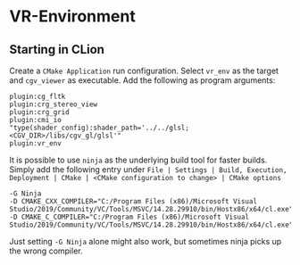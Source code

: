 # VR-Environment

## Starting in CLion

Create a `CMake Application` run configuration. Select `vr_env` as the target and `cgv_viewer` as executable. Add the
following as program arguments:

```
plugin:cg_fltk
plugin:crg_stereo_view
plugin:crg_grid
plugin:cmi_io
"type(shader_config):shader_path='../../glsl;<CGV_DIR>/libs/cgv_gl/glsl'"
plugin:vr_env
```

It is possible to use `ninja` as the underlying build tool for faster builds. Simply add the following entry
under `File | Settings | Build, Execution, Deployment | CMake | <CMake configuration to change> | CMake options`

```
-G Ninja
-D CMAKE_CXX_COMPILER="C:/Program Files (x86)/Microsoft Visual Studio/2019/Community/VC/Tools/MSVC/14.28.29910/bin/Hostx86/x64/cl.exe"
-D CMAKE_C_COMPILER="C:/Program Files (x86)/Microsoft Visual Studio/2019/Community/VC/Tools/MSVC/14.28.29910/bin/Hostx86/x64/cl.exe"
```

Just setting `-G Ninja` alone might also work, but sometimes ninja picks up the wrong compiler.
